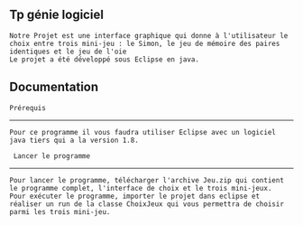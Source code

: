 Tp génie logiciel
----------------------------------------------------------

    Notre Projet est une interface graphique qui donne à l'utilisateur le choix entre trois mini-jeu : le Simon, le jeu de mémoire des paires identiques et le jeu de l'oie
    Le projet a été développé sous Eclipse en java.

Documentation
----------------------------------------------------------

    Prérequis
----------------------------------------------------------

    Pour ce programme il vous faudra utiliser Eclipse avec un logiciel java tiers qui a la version 1.8.

     Lancer le programme
----------------------------------------------------------

    Pour lancer le programme, télécharger l'archive Jeu.zip qui contient le programme complet, l'interface de choix et le trois mini-jeux.
    Pour exécuter le programme, importer le projet dans eclipse et réaliser un run de la classe ChoixJeux qui vous permettra de choisir parmi les trois mini-jeu.
